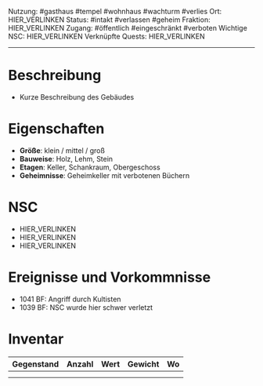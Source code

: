 Nutzung: #gasthaus #tempel #wohnhaus #wachturm #verlies
Ort: HIER_VERLINKEN
Status: #intakt #verlassen #geheim 
Fraktion: HIER_VERLINKEN
Zugang: #öffentlich #eingeschränkt #verboten 
Wichtige NSC: HIER_VERLINKEN
Verknüpfte Quests: HIER_VERLINKEN

---
# Beschreibung
- Kurze Beschreibung des Gebäudes

# Eigenschaften
- **Größe**: klein / mittel / groß
- **Bauweise**: Holz, Lehm, Stein
- **Etagen**: Keller, Schankraum, Obergeschoss
- **Geheimnisse**: Geheimkeller mit verbotenen Büchern

# NSC
- HIER_VERLINKEN
- HIER_VERLINKEN
- HIER_VERLINKEN

# Ereignisse und Vorkommnisse
- 1041 BF: Angriff durch Kultisten
- 1039 BF: NSC wurde hier schwer verletzt

# Inventar

| Gegenstand | Anzahl | Wert | Gewicht | Wo  |
| ---------- | ------ | ---- | ------- | --- |
|            |        |      |         |     |
|            |        |      |         |     |

